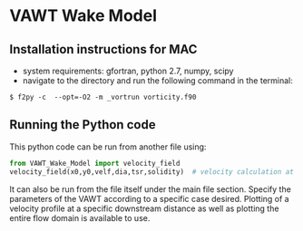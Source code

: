 # VAWT Wake Model

## Installation instructions for MAC

- system requirements: gfortran, python 2.7, numpy, scipy
- navigate to the directory and run the following command in the terminal: 
```
$ f2py -c  --opt=-O2 -m _vortrun vorticity.f90
```   

## Running the Python code

This python code can be run from another file using:
```python
from VAWT_Wake_Model import velocity_field
velocity_field(x0,y0,velf,dia,tsr,solidity)  # velocity calculation at any point (x0,y0) for a given free stream wind speed, turbine diameter, tip-speed ratio, and solidity
``` 

It can also be run from the file itself under the main file section. Specify the parameters of the VAWT according to a specific case desired. Plotting of a velocity profile at a specific downstream distance as well as plotting the entire flow domain is available to use.
